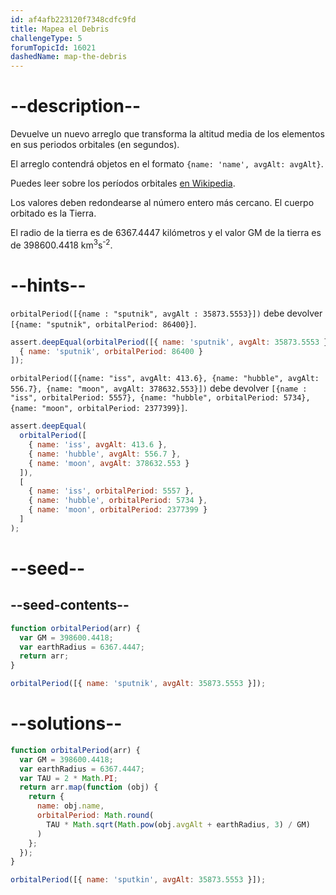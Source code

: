 ```yaml
---
id: af4afb223120f7348cdfc9fd
title: Mapea el Debris
challengeType: 5
forumTopicId: 16021
dashedName: map-the-debris
---
```


# --description--

Devuelve un nuevo arreglo que transforma la altitud media de los elementos en sus periodos orbitales (en segundos).

El arreglo contendrá objetos en el formato `{name: 'name', avgAlt: avgAlt}`.

Puedes leer sobre los períodos orbitales [en Wikipedia](https://es.wikipedia.org/wiki/Per%C3%Adodo_orbital).

Los valores deben redondearse al número entero más cercano. El cuerpo orbitado es la Tierra.

El radio de la tierra es de 6367.4447 kilómetros y el valor GM de la tierra es de 398600.4418 km<sup>3</sup>s<sup>-2</sup>.

# --hints--

`orbitalPeriod([{name : "sputnik", avgAlt : 35873.5553}])` debe devolver `[{name: "sputnik", orbitalPeriod: 86400}]`.

```js
assert.deepEqual(orbitalPeriod([{ name: 'sputnik', avgAlt: 35873.5553 }]), [
  { name: 'sputnik', orbitalPeriod: 86400 }
]);
```

`orbitalPeriod([{name: "iss", avgAlt: 413.6}, {name: "hubble", avgAlt: 556.7}, {name: "moon", avgAlt: 378632.553}])` debe devolver `[{name : "iss", orbitalPeriod: 5557}, {name: "hubble", orbitalPeriod: 5734}, {name: "moon", orbitalPeriod: 2377399}]`.

```js
assert.deepEqual(
  orbitalPeriod([
    { name: 'iss', avgAlt: 413.6 },
    { name: 'hubble', avgAlt: 556.7 },
    { name: 'moon', avgAlt: 378632.553 }
  ]),
  [
    { name: 'iss', orbitalPeriod: 5557 },
    { name: 'hubble', orbitalPeriod: 5734 },
    { name: 'moon', orbitalPeriod: 2377399 }
  ]
);
```

# --seed--

## --seed-contents--

```js
function orbitalPeriod(arr) {
  var GM = 398600.4418;
  var earthRadius = 6367.4447;
  return arr;
}

orbitalPeriod([{ name: 'sputnik', avgAlt: 35873.5553 }]);
```

# --solutions--

```js
function orbitalPeriod(arr) {
  var GM = 398600.4418;
  var earthRadius = 6367.4447;
  var TAU = 2 * Math.PI;
  return arr.map(function (obj) {
    return {
      name: obj.name,
      orbitalPeriod: Math.round(
        TAU * Math.sqrt(Math.pow(obj.avgAlt + earthRadius, 3) / GM)
      )
    };
  });
}

orbitalPeriod([{ name: 'sputkin', avgAlt: 35873.5553 }]);
```
